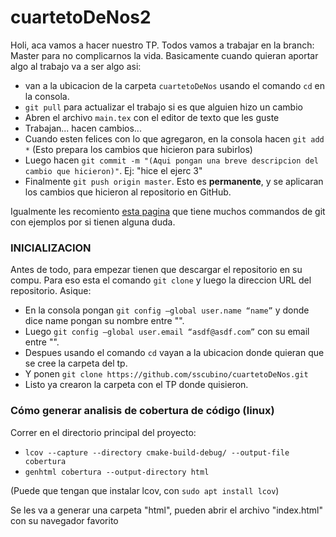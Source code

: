 # cuartetoDeNos2

Holi, aca vamos a hacer nuestro TP. Todos vamos a trabajar en la branch: Master para no complicarnos la vida.
Basicamente cuando quieran aportar algo al trabajo va a ser algo asi:
* van a la ubicacion de la carpeta `cuartetoDeNos` usando el comando `cd` en la consola.
* `git pull` para actualizar el trabajo si es que alguien hizo un cambio
* Abren el archivo `main.tex` con el editor de texto que les guste
* Trabajan... hacen cambios...
* Cuando esten felices con lo que agregaron, en la consola hacen `git add *` (Esto prepara los cambios que hicieron para subirlos)
* Luego hacen `git commit -m "(Aqui pongan una breve descripcion del cambio que hicieron)"`. Ej: "hice el ejerc 3"
* Finalmente `git push origin master`. Esto es **permanente**, y se aplicaran los cambios que hicieron al repositorio en GitHub.

Igualmente les recomiento [esta pagina](https://dzone.com/articles/top-20-git-commands-with-examples) que tiene muchos commandos de git con ejemplos por si tienen alguna duda.

### INICIALIZACION
Antes de todo, para empezar tienen que descargar el repositorio en su compu.
Para eso esta el comando `git clone` y luego la direccion URL del repositorio. Asique:
* En la consola pongan `git config –global user.name “name”` y donde dice name pongan su nombre entre "".
* Luego `git config –global user.email “asdf@asdf.com”` con su email entre "".
* Despues usando el comando `cd` vayan a la ubicacion donde quieran que se cree la carpeta del tp.
* Y ponen `git clone https://github.com/sscubino/cuartetoDeNos.git`
* Listo ya crearon la carpeta con el TP donde quisieron.

### Cómo generar analisis de cobertura de código (linux)
Correr en el directorio principal del proyecto:
- `lcov --capture --directory cmake-build-debug/ --output-file cobertura`
- `genhtml cobertura --output-directory html`

(Puede que tengan que instalar lcov, con `sudo apt install lcov`)

Se les va a generar una carpeta "html", pueden abrir el archivo "index.html" con su navegador favorito
